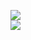 [![](https://img.shields.io/badge/Made%20With-Github%20Spray-lightgrey.svg?style=for-the-badge&logo=github)](https://github.com/Annihil/github-spray#2171)  
[![](https://i.imgur.com/2DrTn0Z.gif)](https://github.com/Annihil/github-spray)